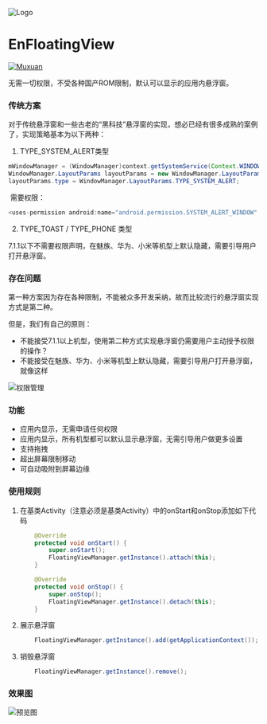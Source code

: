 ![Logo](https://raw.githubusercontent.com/leotyndale/EnFloatingView/master/preview/logo.png)

EnFloatingView
==========================
[![Muxuan](https://img.shields.io/badge/Powered_by-Muxuan-green.svg?style=flat)](http://www.imuxuan.com/)

无需一切权限，不受各种国产ROM限制，默认可以显示的应用内悬浮窗。

### 传统方案

对于传统悬浮窗和一些古老的“黑科技”悬浮窗的实现，想必已经有很多成熟的案例了，实现策略基本为以下两种：

1. TYPE_SYSTEM_ALERT类型

```java
mWindowManager = (WindowManager)context.getSystemService(Context.WINDOW_SERVICE);
WindowManager.LayoutParams layoutParams = new WindowManager.LayoutParams()
layoutParams.type = WindowManager.LayoutParams.TYPE_SYSTEM_ALERT;
```

​        需要权限：

```java
<uses-permission android:name="android.permission.SYSTEM_ALERT_WINDOW" ></uses>
```

2. TYPE_TOAST / TYPE_PHONE 类型

​        7.1.1以下不需要权限声明，在魅族、华为、小米等机型上默认隐藏，需要引导用户打开悬浮窗。

### 存在问题

第一种方案因为存在各种限制，不能被众多开发采纳，故而比较流行的悬浮窗实现方式是第二种。

但是，我们有自己的原则：

- 不能接受7.1.1以上机型，使用第二种方式实现悬浮窗仍需要用户主动授予权限的操作？
- 不能接受在魅族、华为、小米等机型上默认隐藏，需要引导用户打开悬浮窗，就像这样

![权限管理](https://github.com/leotyndale/EnFloatingView/blob/master/preview/1.gif)

### 功能

- 应用内显示，无需申请任何权限
- 应用内显示，所有机型都可以默认显示悬浮窗，无需引导用户做更多设置
- 支持拖拽
- 超出屏幕限制移动
- 可自动吸附到屏幕边缘

### 使用规则

1. 在基类Activity（注意必须是基类Activity）中的onStart和onStop添加如下代码

   ```java
       @Override
       protected void onStart() {
           super.onStart();
           FloatingViewManager.getInstance().attach(this);
       }

       @Override
       protected void onStop() {
           super.onStop();
           FloatingViewManager.getInstance().detach(this);
       }
   ```


2. 展示悬浮窗

   ```java
       FloatingViewManager.getInstance().add(getApplicationContext());
   ```

3. 销毁悬浮窗

   ```java
       FloatingViewManager.getInstance().remove();
   ```

### 效果图
![预览图](https://github.com/leotyndale/EnFloatingView/blob/master/preview/2.gif)

